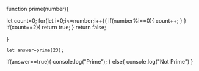 function prime(number){

let count=0;
for(let i=0;i<=number;i++){
if(number%i==0){
count++;
    }
   }
if(count==2){
    return true;
} 
    return false;

}


    let answer=prime(23);
   if(answer==true){
     console.log("Prime");
}   else{
     console.log("Not Prime")
}
